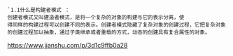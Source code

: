     `1.1什么是构建者模式 ：
    创建者模式又叫建造者模式，是将一个复杂的对象的构建与它的表示分离，使
    得同样的构建过程可以创建不同的表示。创建者模式隐藏了复杂对象的创建过程，它把复杂对象的创建过程加以抽象，通过子类继承或者重载的方式，动态的创建具有复合属性的对象。



https://www.jianshu.com/p/3d1c9ffb0a28


